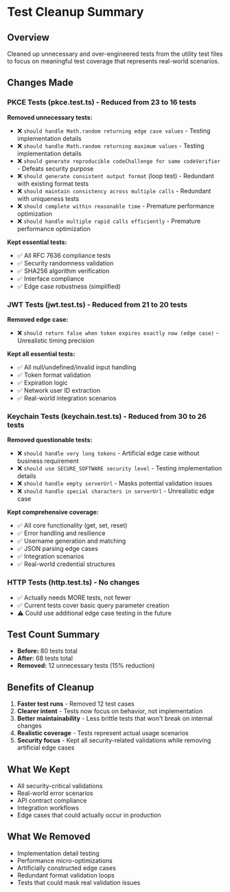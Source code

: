 # Test Cleanup Summary

## Overview

Cleaned up unnecessary and over-engineered tests from the utility test files to focus on meaningful test coverage that represents real-world scenarios.

## Changes Made

### PKCE Tests (pkce.test.ts) - Reduced from 23 to 16 tests

**Removed unnecessary tests:**

- ❌ `should handle Math.random returning edge case values` - Testing implementation details
- ❌ `should handle Math.random returning maximum values` - Testing implementation details
- ❌ `should generate reproducible codeChallenge for same codeVerifier` - Defeats security purpose
- ❌ `should generate consistent output format` (loop test) - Redundant with existing format tests
- ❌ `should maintain consistency across multiple calls` - Redundant with uniqueness tests
- ❌ `should complete within reasonable time` - Premature performance optimization
- ❌ `should handle multiple rapid calls efficiently` - Premature performance optimization

**Kept essential tests:**

- ✅ All RFC 7636 compliance tests
- ✅ Security randomness validation
- ✅ SHA256 algorithm verification
- ✅ Interface compliance
- ✅ Edge case robustness (simplified)

### JWT Tests (jwt.test.ts) - Reduced from 21 to 20 tests

**Removed edge case:**

- ❌ `should return false when token expires exactly now (edge case)` - Unrealistic timing precision

**Kept all essential tests:**

- ✅ All null/undefined/invalid input handling
- ✅ Token format validation
- ✅ Expiration logic
- ✅ Network user ID extraction
- ✅ Real-world integration scenarios

### Keychain Tests (keychain.test.ts) - Reduced from 30 to 26 tests

**Removed questionable tests:**

- ❌ `should handle very long tokens` - Artificial edge case without business requirement
- ❌ `should use SECURE_SOFTWARE security level` - Testing implementation details
- ❌ `should handle empty serverUrl` - Masks potential validation issues
- ❌ `should handle special characters in serverUrl` - Unrealistic edge case

**Kept comprehensive coverage:**

- ✅ All core functionality (get, set, reset)
- ✅ Error handling and resilience
- ✅ Username generation and matching
- ✅ JSON parsing edge cases
- ✅ Integration scenarios
- ✅ Real-world credential structures

### HTTP Tests (http.test.ts) - No changes

- ✅ Actually needs MORE tests, not fewer
- ✅ Current tests cover basic query parameter creation
- ⚠️ Could use additional edge case testing in the future

## Test Count Summary

- **Before:** 80 tests total
- **After:** 68 tests total
- **Removed:** 12 unnecessary tests (15% reduction)

## Benefits of Cleanup

1. **Faster test runs** - Removed 12 test cases
2. **Clearer intent** - Tests now focus on behavior, not implementation
3. **Better maintainability** - Less brittle tests that won't break on internal changes
4. **Realistic coverage** - Tests represent actual usage scenarios
5. **Security focus** - Kept all security-related validations while removing artificial edge cases

## What We Kept

- All security-critical validations
- Real-world error scenarios
- API contract compliance
- Integration workflows
- Edge cases that could actually occur in production

## What We Removed

- Implementation detail testing
- Performance micro-optimizations
- Artificially constructed edge cases
- Redundant format validation loops
- Tests that could mask real validation issues

